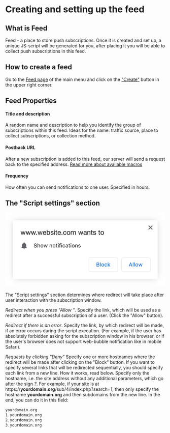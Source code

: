 # Creating and setting up the feed
## What is Feed
Feed - a place to store push subscriptions. Once it is created and set up, a unique JS-script will be generated for you, after placing it you will be able to collect push subscriptions in this feed.

## How to create a feed
Go to the [Feed page](https://pushflow.net/app/feed) of the main menu and click on the ["Create"](https://pushflow.net/app/feed/create) button in the upper right corner.

## Feed Properties

#### Title and description
A random name and description to help you identify the group of subscriptions within this feed. Ideas for the name: traffic source, place to collect subscriptions, or collection method. 

#### Postback URL
After a new subscription is added to this feed, our server will send a request back to the specified address. [Read more about available macros](/en/tracker)

#### Frequency
How often you can send notifications to one user. Specified in hours.

## The "Script settings" section
![Subscription request window](../img/push-message.png ':class=mw-300')

The "Script settings" section determines where redirect will take place after user interaction with the subscription window.

*Redirect when you press "Allow "*. Specify the link, which will be used as a redirect after a successful subscription of a user. (Click the "Allow" button).

*Redirect if there is an error*. Specify the link, by which redirect will be made, if an error occurs during the script execution. (For example, if the user has absolutely forbidden asking for the subscription window in his browser, or if the user's browser does not support web-bubble notification like in mobile Safari).

*Requests by clicking "Deny"* Specify one or more hostnames where the redirect will be made after clicking on the "Block" button. If you want to specify several links that will be redirected sequentially, you should specify each link from a new line. How it works, read below.
Specify only the hostname, i.e. the site address without any additional parameters, which go after the sign _?_. For example, if your site is at https://**yourdomain.org**/sub/4/index.php?search=1, then only specify the hostname **yourdomain.org** and then subdomains from the new line. In the end, you can do it in this field:

```
yourdomain.org
1.yourdomain.org
2.yourdomain.org
3.yourdomain.org
```


